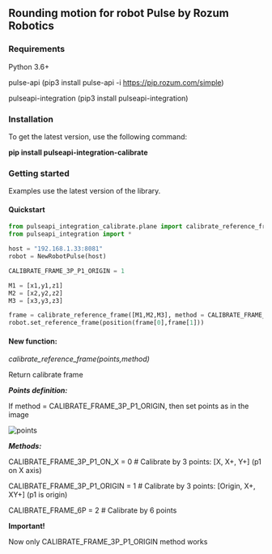 ## Rounding motion for robot Pulse by Rozum Robotics

### Requirements
Python 3.6+

pulse-api (pip3 install pulse-api -i https://pip.rozum.com/simple)

pulseapi-integration (pip3 install pulseapi-integration)

### Installation
To get the latest version, use the following command:

**pip install pulseapi-integration-calibrate**


### Getting started
Examples use the latest version of the library.
#### Quickstart

```python
from pulseapi_integration_calibrate.plane import calibrate_reference_frame
from pulseapi_integration import *

host = "192.168.1.33:8081"
robot = NewRobotPulse(host)

CALIBRATE_FRAME_3P_P1_ORIGIN = 1 

M1 = [x1,y1,z1]
M2 = [x2,y2,z2]
M3 = [x3,y3,z3]

frame = calibrate_reference_frame([M1,M2,M3], method = CALIBRATE_FRAME_3P_P1_ORIGIN)
robot.set_reference_frame(position(frame[0],frame[1]))
```

#### New function:

_calibrate_reference_frame(points,method)_

Return calibrate frame

**_Points definition:_**

If method = CALIBRATE_FRAME_3P_P1_ORIGIN, then set points as in the image

![points](https://www.researchgate.net/profile/Wenzeng_Zhang2/publication/221104984/figure/fig1/AS:393976885596166@1470942817415/Three-points-in-part-coordinate-system.png)

_**Methods:**_

CALIBRATE_FRAME_3P_P1_ON_X = 0  # Calibrate by 3 points: [X, X+, Y+] (p1 on X axis)

CALIBRATE_FRAME_3P_P1_ORIGIN = 1  # Calibrate by 3 points: [Origin, X+, XY+] (p1 is origin)

CALIBRATE_FRAME_6P = 2  # Calibrate by 6 points

**Important!**

Now only CALIBRATE_FRAME_3P_P1_ORIGIN method works


